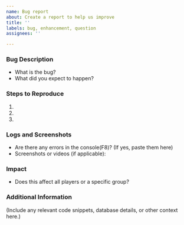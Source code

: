 ```yaml
---
name: Bug report
about: Create a report to help us improve
title: ''
labels: bug, enhancement, question
assignees: ''

---
```


### Bug Description
- What is the bug?
- What did you expect to happen?

### Steps to Reproduce
1. 
2. 
3. 

### Logs and Screenshots
- Are there any errors in the console(F8)? (If yes, paste them here)
- Screenshots or videos (if applicable):

### Impact
- Does this affect all players or a specific group?

### Additional Information
(Include any relevant code snippets, database details, or other context here.)
